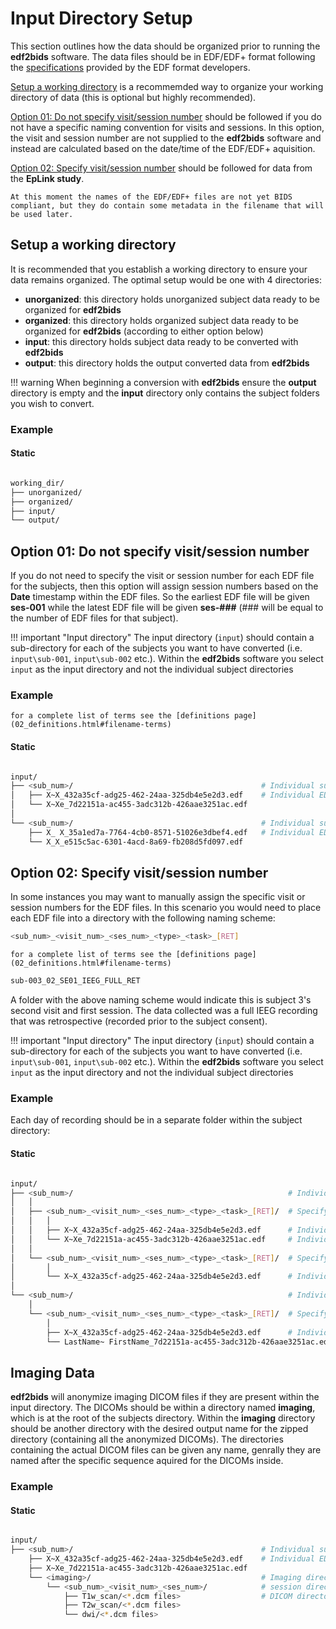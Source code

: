 
# Input Directory Setup

This section outlines how the data should be organized prior to running the **edf2bids** software. The data files should be in EDF/EDF+ format following the <a href="https://www.edfplus.info/specs/edf.html" target="_blank">specifications</a> provided by the EDF format developers. 

[Setup a working directory](04_input_dir_setup.html#setup-a-working-directory) is a recommemded way to organize your working directory of data (this is optional but highly recommended).

[Option 01: Do not specify visit/session number](04_input_dir_setup.html#option-01-do-not-specify-visitsession-number) should be followed if you do not have a specific naming convention for visits and sessions. In this option, the visit and session number are not supplied to the **edf2bids** software and instead are calculated based on the date/time of the EDF/EDF+ aquisition.

[Option 02: Specify visit/session number](04_input_dir_setup.html#option-02-specify-visitsession-number) should be followed for data from the **EpLink study**.

    At this moment the names of the EDF/EDF+ files are not yet BIDS compliant, but they do contain some metadata in the filename that will be used later.

## Setup a working directory

It is recommended that you establish a working directory to ensure your data remains organized. The optimal setup would be one with 4 directories:

* **unorganized**: this directory holds unorganized subject data ready to be organized for **edf2bids**
* **organized**: this directory holds organized subject data ready to be organized for **edf2bids** (according to either option below)
* **input**: this directory holds subject data ready to be converted with **edf2bids**
* **output**: this directory holds the output converted data from **edf2bids**

!!! warning
    When beginning a conversion with **edf2bids** ensure the **output** directory is empty and the **input** directory only contains the subject folders you wish to convert.

### Example

#### Static

```sh

working_dir/
├── unorganized/
├── organized/
├── input/
└── output/

```


<div id="tree"></div>
<script>
    $(document).ready(function() {
      $.ajax({
          url : "../../assets/working_dir.json",
          dataType: "text",
          success : function (tree) {
              $('#tree').bstreeview({ data: tree });
          }
      });
});
</script>

## Option 01: Do not specify visit/session number

If you do not need to specify the visit or session number for each EDF file for the subjects, then this option will assign session numbers based on the **Date** timestamp within the EDF files. So the earliest EDF file will be given **ses-001** while the latest EDF file will be given **ses-###** (### will be equal to the number of EDF files for that subject).

!!! important "Input directory"
    The input directory (`input`) should contain a sub-directory for each of the subjects you want to have converted (i.e. `input\sub-001`, `input\sub-002` etc.). Within the **edf2bids** software you select `input` as the input directory and not the individual subject directories

### Example

    for a complete list of terms see the [definitions page](02_definitions.html#filename-terms)

#### Static

```sh

input/
├── <sub_num>/                                          # Individual subject directory
│   ├── X~X_432a35cf-adg25-462-24aa-325db4e5e2d3.edf    # Individual EDF files
│   └── X~Xe_7d22151a-ac455-3adc312b-426aae3251ac.edf
│
└── <sub_num>/                                          # Individual subject directory
    ├── X_ X_35a1ed7a-7764-4cb0-8571-51026e3dbef4.edf   # Individual EDF files
    └── X_X_e515c5ac-6301-4acd-8a69-fb208d5fd097.edf

```


<div id="tree2"></div>
<script>
    $(document).ready(function() {
      $.ajax({
          url : "../../assets/no_ses_visit.json",
          dataType: "text",
          success : function (tree) {
              $('#tree2').bstreeview({ data: tree });
          }
      });
});
</script>

## Option 02: Specify visit/session number

In some instances you may want to manually assign the specific visit or session numbers for the EDF files. In this scenario you would need to place each EDF file into a directory with the following naming scheme:

```sh
<sub_num>_<visit_num>_<ses_num>_<type>_<task>_[RET]
```

    for a complete list of terms see the [definitions page](02_definitions.html#filename-terms)

```sh
sub-003_02_SE01_IEEG_FULL_RET
```

A folder with the above naming scheme would indicate this is subject 3's second visit and first session. The data collected was a full IEEG recording that was retrospective (recorded prior to the subject consent).

!!! important "Input directory"
    The input directory (`input`) should contain a sub-directory for each of the subjects you want to have converted (i.e. `input\sub-001`, `input\sub-002` etc.). Within the **edf2bids** software you select `input` as the input directory and not the individual subject directories
    
### Example

Each day of recording should be in a separate folder within the subject directory:

#### Static

```sh

input/
├── <sub_num>/                                                # Individual subject directory
│   │
│   ├── <sub_num>_<visit_num>_<ses_num>_<type>_<task>_[RET]/  # Specify visit, session, type, and task
│   │   │
│   │   ├── X~X_432a35cf-adg25-462-24aa-325db4e5e2d3.edf      # Individual EDF files
│   │   └── X~Xe_7d22151a-ac455-3adc312b-426aae3251ac.edf     # Individual EDF files
│   │
│   └── <sub_num>_<visit_num>_<ses_num>_<type>_<task>_[RET]/  # Specify visit, session, type, and task
│       │     
│       └── X~X_432a35cf-adg25-462-24aa-325db4e5e2d3.edf      # Individual EDF files
│
└── <sub_num>/                                                # Individual subject directory
    │
    └── <sub_num>_<visit_num>_<ses_num>_<type>_<task>_[RET]/  # Specify visit, session, type, and task
        │
        ├── X~X_432a35cf-adg25-462-24aa-325db4e5e2d3.edf      # Individual EDF files
        └── LastName~ FirstName_7d22151a-ac455-3adc312b-426aae3251ac.edf     # You can include the subject first/last name to be used when de-identifying the data

```


<div id="tree3"></div>
<script>
    $(document).ready(function() {
      $.ajax({
          url : "../../assets/specify_ses_visit.json",
          dataType: "text",
          success : function (tree) {
              $('#tree3').bstreeview({ data: tree });
          }
      });
});
</script>

## Imaging Data

**edf2bids** will anonymize imaging DICOM files if they are present within the input directory. The DICOMs should be within a directory named **imaging**, which is at the root of the subjects directory. Within the **imaging** directory should be another directory with the desired output name for the zipped directory (containing all the anonymized DICOMs). The directories containing the actual DICOM files can be given any name, genrally they are named after the specific sequence aquired for the DICOMs inside.

### Example

#### Static

```sh

input/
├── <sub_num>/                                          # Individual subject directory
    ├── X~X_432a35cf-adg25-462-24aa-325db4e5e2d3.edf    # Individual EDF files
    ├── X~Xe_7d22151a-ac455-3adc312b-426aae3251ac.edf
    └── <imaging>/                                      # Imaging directory for dicoms
        └── <sub_num>_<visit_num>_<ses_num>/            # session directory for dicoms, this name will be given to output zipped folder
            ├── T1w_scan/<*.dcm files>                  # DICOM directories, can be given any name
            ├── T2w_scan/<*.dcm files>
            └── dwi/<*.dcm files>

```


<div id="tree4"></div>
<script>
    $(document).ready(function() {
      $.ajax({
          url : "../../assets/imaging_data.json",
          dataType: "text",
          success : function (tree) {
              $('#tree4').bstreeview({ data: tree });
          }
      });
});
</script>


